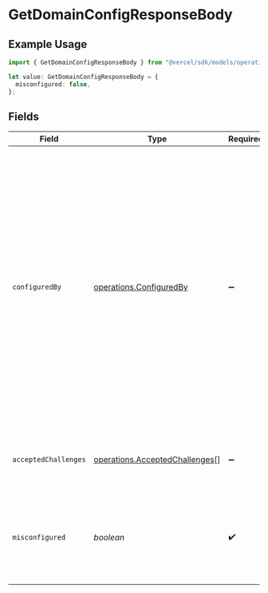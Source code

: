 # GetDomainConfigResponseBody

## Example Usage

```typescript
import { GetDomainConfigResponseBody } from "@vercel/sdk/models/operations/getdomainconfig.js";

let value: GetDomainConfigResponseBody = {
  misconfigured: false,
};
```

## Fields

| Field                                                                                                                                                                                                                                                                                                                                    | Type                                                                                                                                                                                                                                                                                                                                     | Required                                                                                                                                                                                                                                                                                                                                 | Description                                                                                                                                                                                                                                                                                                                              |
| ---------------------------------------------------------------------------------------------------------------------------------------------------------------------------------------------------------------------------------------------------------------------------------------------------------------------------------------- | ---------------------------------------------------------------------------------------------------------------------------------------------------------------------------------------------------------------------------------------------------------------------------------------------------------------------------------------- | ---------------------------------------------------------------------------------------------------------------------------------------------------------------------------------------------------------------------------------------------------------------------------------------------------------------------------------------- | ---------------------------------------------------------------------------------------------------------------------------------------------------------------------------------------------------------------------------------------------------------------------------------------------------------------------------------------- |
| `configuredBy`                                                                                                                                                                                                                                                                                                                           | [operations.ConfiguredBy](../../models/operations/configuredby.md)                                                                                                                                                                                                                                                                       | :heavy_minus_sign:                                                                                                                                                                                                                                                                                                                       | How we see the domain's configuration. - `CNAME`: Domain has a CNAME pointing to Vercel. - `A`: Domain's A record is resolving to Vercel. - `http`: Domain is resolving to Vercel but may be behind a Proxy. - `dns-01`: Domain is not resolving to Vercel but dns-01 challenge is enabled. - `null`: Domain is not resolving to Vercel. |
| `acceptedChallenges`                                                                                                                                                                                                                                                                                                                     | [operations.AcceptedChallenges](../../models/operations/acceptedchallenges.md)[]                                                                                                                                                                                                                                                         | :heavy_minus_sign:                                                                                                                                                                                                                                                                                                                       | Which challenge types the domain can use for issuing certs.                                                                                                                                                                                                                                                                              |
| `misconfigured`                                                                                                                                                                                                                                                                                                                          | *boolean*                                                                                                                                                                                                                                                                                                                                | :heavy_check_mark:                                                                                                                                                                                                                                                                                                                       | Whether or not the domain is configured AND we can automatically generate a TLS certificate.                                                                                                                                                                                                                                             |